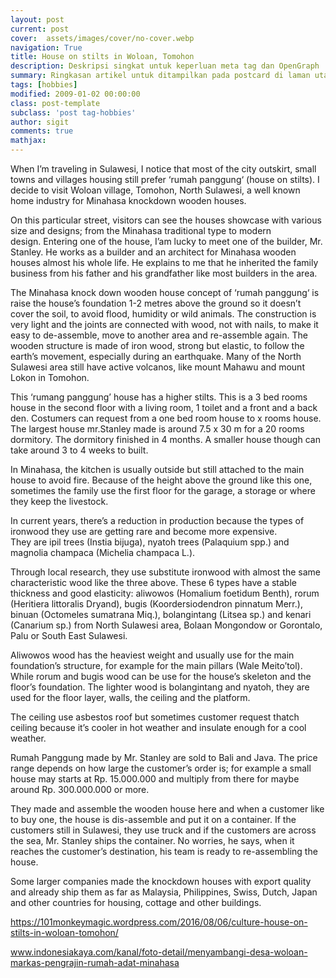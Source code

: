 ```yaml
---
layout: post
current: post
cover:  assets/images/cover/no-cover.webp
navigation: True
title: House on stilts in Woloan, Tomohon
description: Deskripsi singkat untuk keperluan meta tag dan OpenGraph
summary: Ringkasan artikel untuk ditampilkan pada postcard di laman utama, topik, dan artikel terkait.
tags: [hobbies]
modified: 2009-01-02 00:00:00
class: post-template
subclass: 'post tag-hobbies'
author: sigit
comments: true
mathjax:
---
```


When I’m traveling in Sulawesi, I notice that most of the city outskirt, small towns and villages housing still prefer ‘rumah panggung‘ (house on stilts). I decide to visit Woloan village, Tomohon, North Sulawesi, a well known home industry for Minahasa knockdown wooden houses.

On this particular street, visitors can see the houses showcase with various size and designs; from the Minahasa traditional type to modern design. Entering one of the house, I’am lucky to meet one of the builder, Mr. Stanley. He works as a builder and an architect for Minahasa wooden houses almost his whole life. He explains to me that he inherited the family business from his father and his grandfather like most builders in the area.

The Minahasa knock down wooden house concept of ‘rumah panggung‘ is raise the house’s foundation 1-2 metres above the ground so it doesn’t cover the soil, to avoid flood, humidity or wild animals. The construction is very light and the joints are connected with wood, not with nails, to make it easy to de-assemble, move to another area and re-assemble again. The wooden structure is made of iron wood, strong but elastic, to follow the earth’s movement, especially during an earthquake. Many of the North Sulawesi area still have active volcanos, like mount Mahawu and mount Lokon in Tomohon.

This ‘rumang panggung’ house has a higher stilts. This is a 3 bed rooms house in the second floor with a living room, 1 toilet and a front and a back den. Costumers can request from a one bed room house to x rooms house. The largest house mr.Stanley made is around 7.5 x 30 m for a 20 rooms dormitory. The dormitory finished in 4 months. A smaller house though can take around 3 to 4 weeks to built.

In Minahasa, the kitchen is usually outside but still attached to the main house to avoid fire. Because of the height above the ground like this one, sometimes the family use the first floor for the garage, a storage or where they keep the livestock.

In current years, there’s a reduction in production because the types of ironwood they use are getting rare and become more expensive. They are ipil trees (Instia bijuga), nyatoh trees (Palaquium spp.) and magnolia champaca (Michelia champaca L.).

Through local research, they use substitute ironwood with almost the same characteristic wood like the three above.  These 6 types have a stable thickness and good elasticity: aliwowos (Homalium foetidum Benth), rorum (Heritiera littoralis Dryand), bugis (Koordersiodendron pinnatum Merr.), binuan (Octomeles sumatrana Miq.), bolangintang (Litsea sp.) and kenari (Canarium sp.) from North Sulawesi area, Bolaan Mongondow or Gorontalo, Palu or South East Sulawesi.

Aliwowos wood has the heaviest weight and usually use for the main foundation’s structure, for example for the main pillars (Wale Meito’tol). While rorum and bugis wood can be use for the house’s skeleton and the floor’s foundation. The lighter wood is bolangintang and nyatoh, they are used for the floor layer, walls, the ceiling and the platform.

The ceiling use asbestos roof but sometimes customer request thatch ceiling because it’s cooler in hot weather and insulate enough for a cool weather.

Rumah Panggung made by Mr. Stanley are sold to Bali and Java. The price range depends on how large the customer’s order is; for example a small house may starts at Rp. 15.000.000 and multiply from there for maybe around Rp. 300.000.000 or more.

They made and assemble the wooden house here and when a customer like to buy one, the house is dis-assemble and put it on a container. If the customers still in Sulawesi, they use truck and if the customers are across the sea, Mr. Stanley ships the container. No worries, he says, when it reaches the customer’s destination, his team is ready to re-assembling the house.

Some larger companies made the knockdown houses with export quality and already ship them as far as Malaysia, Philippines, Swiss, Dutch, Japan and other countries for housing, cottage and other buildings.

https://101monkeymagic.wordpress.com/2016/08/06/culture-house-on-stilts-in-woloan-tomohon/

www.indonesiakaya.com/kanal/foto-detail/menyambangi-desa-woloan-markas-pengrajin-rumah-adat-minahasa
